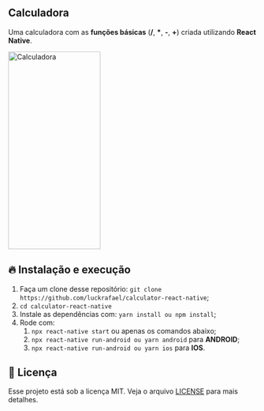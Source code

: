 ## Calculadora

Uma calculadora com as **funções básicas** (**/**, **\***, **-**, **+**) criada utilizando **React Native**.

<img src="https://i.imgur.com/y8ao3ey.png" alt="Calculadora" width="187" height="400">

## 🔥 Instalação e execução

1. Faça um clone desse repositório: `git clone https://github.com/luckrafael/calculator-react-native`;
2. `cd calculator-react-native`
3. Instale as dependências com: `yarn install ou npm install`;
4. Rode com:
   1. `npx react-native start` ou apenas os comandos abaixo;
   2. `npx react-native run-android ou yarn android` para **ANDROID**;
   3. `npx react-native run-android ou yarn ios` para **IOS**.

## :memo: Licença

Esse projeto está sob a licença MIT. Veja o arquivo [LICENSE](LICENSE) para mais detalhes.
